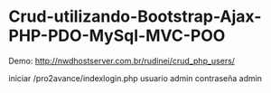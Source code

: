 # Crud-utilizando-Bootstrap-Ajax-PHP-PDO-MySql-MVC-POO
Demo: http://nwdhostserver.com.br/rudinei/crud_php_users/

iniciar /pro2avance/indexlogin.php
usuario admin
contraseña admin